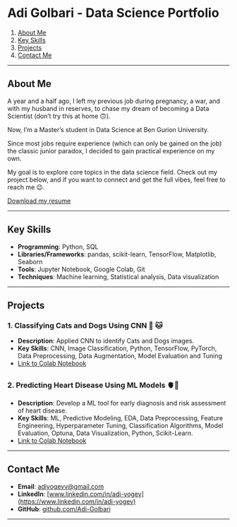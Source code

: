 # **Adi Golbari - Data Science Portfolio**

1. [About Me](#about-me)
2. [Key Skills](#key-skills)
3. [Projects](#projects)
4. [Contact Me](#contact-me)
---

## **About Me**

A year and a half ago, I left my previous job during pregnancy, a war, and with my husband in reserves, to chase my dream of becoming a Data Scientist (don’t try this at home 🙃). 

Now, I’m a Master’s student in Data Science at Ben Gurion University. 

Since most jobs require experience (which can only be gained on the job) the classic junior paradox, I decided to gain practical experience on my own.

My goal is to explore core topics in the data science field. 
Check out my project below, and if you want to connect and get the full vibes, feel free to reach me 😉.

[Download my resume](https://github.com/adigolbari/Adi-Golbari-Portfolio/raw/main/Resume%20Adi%20Golbari.pdf)


---

## **Key Skills**
- **Programming**: Python, SQL  
- **Libraries/Frameworks**: pandas, scikit-learn, TensorFlow, Matplotlib, Seaborn  
- **Tools**: Jupyter Notebook, Google Colab, Git  
- **Techniques**: Machine learning, Statistical analysis, Data visualization

---

## **Projects**

### **1. Classifying Cats and Dogs Using CNN** 🐶 🐱
- **Description**: Applied CNN to identify Cats and Dogs images.
- **Key Skills**: CNN, Image Classification, Python, TensorFlow, PyTorch, Data Preprocessing, Data Augmentation, Model Evaluation and Tuning
- [Link to Colab Notebook](https://colab.research.google.com/gist/adigolbari/39959fcde28478dd87abe536701a1993/cats_vs_dogs.ipynb)

##

### **2. Predicting Heart Disease Using ML Models** 🫀💉
- **Description**:  Develop a ML tool for early diagnosis and risk assessment of heart disease.
- **Key Skills**: ML, Predictive Modeling, EDA, Data Preprocessing, Feature Engineering, Hyperparameter Tuning, Classification Algorithms, Model Evaluation, Optuna, Data Visualization, Python, Scikit-Learn.
- [Link to Colab Notebook](https://colab.research.google.com/gist/adigolbari/e1530048898598d8fbc52316aaf07922/heart_disease_prediction.ipynb)





---

## **Contact Me**

- **Email**: [adiyogevv@gmail.com](mailto:adiyogevv@gmail.com)  
- **LinkedIn**: [www.linkedin.com/in/adi-yogev](https://www.linkedin.com/in/adi-yogev)  
- **GitHub**: [github.com/Adi-Golbari](https://github.com/Adi-Golbari)

---

